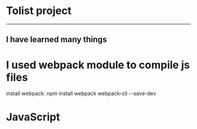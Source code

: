 # Tolist project

----------------------------------------------------------------
## I have learned many things

# I used webpack module to compile js files

install webpack:
npm install webpack webpack-cli --save-dev

# JavaScript 
